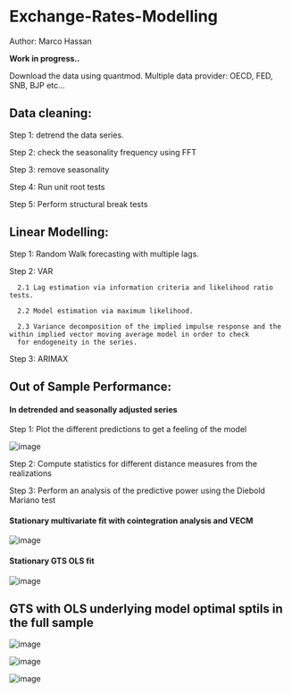 # Exchange-Rates-Modelling

Author: Marco Hassan

**Work in progress..**

Download the data using quantmod. Multiple data provider: OECD, FED, SNB, BJP etc...

## Data cleaning:

Step 1: detrend the data series.

Step 2: check the seasonality frequency using FFT

Step 3: remove seasonality

Step 4: Run unit root tests

Step 5: Perform structural break tests

## Linear Modelling:

Step 1: Random Walk forecasting with multiple lags.

Step 2: VAR 
    
      2.1 Lag estimation via information criteria and likelihood ratio tests.
      
      2.2 Model estimation via maximum likelihood. 
      
      2.3 Variance decomposition of the implied impulse response and the within implied vector moving average model in order to check
      for endogeneity in the series.

Step 3: ARIMAX

## Out of Sample Performance:

#### In detrended and seasonally adjusted series

Step 1: Plot the different predictions to get a feeling of the model

![image](https://user-images.githubusercontent.com/42472072/53882217-689fa400-401e-11e9-9ae9-d06cb6e15cd4.png)

Step 2: Compute statistics for different distance measures from the realizations

Step 3: Perform an analysis of the predictive power using the Diebold Mariano test


#### Stationary multivariate fit with cointegration analysis and VECM

![image](https://user-images.githubusercontent.com/42472072/56908020-c80db380-6aa5-11e9-8083-1ed3bb31e837.png)

#### Stationary GTS OLS fit

![image](https://user-images.githubusercontent.com/42472072/56908296-56823500-6aa6-11e9-8219-8cf5e531b0cb.png)

## GTS with OLS underlying model optimal sptils in the full sample

![image](https://user-images.githubusercontent.com/42472072/56908565-d5776d80-6aa6-11e9-8415-2589d5d51220.png)


![image](https://user-images.githubusercontent.com/42472072/56908608-ecb65b00-6aa6-11e9-9537-d67231462394.png)

![image](https://user-images.githubusercontent.com/42472072/56908664-048ddf00-6aa7-11e9-8977-6f040d866683.png)



